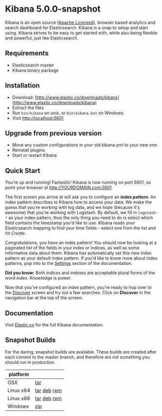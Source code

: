 # Kibana 5.0.0-snapshot

Kibana is an open source ([Apache Licensed](https://github.com/elastic/kibana/blob/master/LICENSE.md)), browser based analytics and search dashboard for Elasticsearch. Kibana is a snap to setup and start using. Kibana strives to be easy to get started with, while also being flexible and powerful, just like Elasticsearch.

## Requirements

- Elasticsearch master
- Kibana binary package

## Installation

* Download: [http://www.elastic.co/downloads/kibana](http://www.elastic.co/downloads/kibana)
* Extract the files
* Run `bin/kibana` on unix, or `bin\kibana.bat` on Windows.
* Visit [http://localhost:5601](http://localhost:5601)


## Upgrade from previous version

* Move any custom configurations in your old kibana.yml to your new one
* Reinstall plugins
* Start or restart Kibana

## Quick Start

You're up and running! Fantastic! Kibana is now running on port 5601, so point your browser at http://YOURDOMAIN.com:5601.

The first screen you arrive at will ask you to configure an **index pattern**. An index pattern describes to Kibana how to access your data. We make the guess that you're working with log data, and we hope (because it's awesome) that you're working with Logstash. By default, we fill in `logstash-*` as your index pattern, thus the only thing you need to do is select which field contains the timestamp you'd like to use. Kibana reads your Elasticsearch mapping to find your time fields - select one from the list and hit *Create*.

Congratulations, you have an index pattern! You should now be looking at a paginated list of the fields in your index or indices, as well as some informative data about them. Kibana has automatically set this new index pattern as your default index pattern. If you'd like to know more about index patterns, pop into to the [Settings](#settings) section of the documentation.

**Did you know:** Both *indices* and *indexes* are acceptable plural forms of the word *index*. Knowledge is power.

Now that you've configured an index pattern, you're ready to hop over to the [Discover](#discover) screen and try out a few searches. Click on **Discover** in the navigation bar at the top of the screen.

## Documentation

Visit [Elastic.co](http://www.elastic.co/guide/en/kibana/current/index.html) for the full Kibana documentation.

## Snapshot Builds

For the daring, snapshot builds are available. These builds are created after each commit to the master branch, and therefore are not something you should run in production.

| platform |  |
| --- | --- |
| OSX | [tar](http://download.elastic.co/kibana/kibana-snapshot/kibana-5.0.0-snapshot-darwin-x64.tar.gz) |
| Linux x64 | [tar](http://download.elastic.co/kibana/kibana-snapshot/kibana-5.0.0-snapshot-linux-x64.tar.gz) [deb](https://download.elastic.co/kibana/kibana-snapshot/kibana_5.0.0-snapshot_amd64.deb) [rpm](https://download.elastic.co/kibana/kibana-snapshot/kibana-5.0.0_snapshot-1.x86_64.rpm) |
| Linux x86 | [tar](http://download.elastic.co/kibana/kibana-snapshot/kibana-5.0.0-snapshot-linux-x86.tar.gz) [deb](https://download.elastic.co/kibana/kibana-snapshot/kibana_5.0.0-snapshot_i386.deb) [rpm](https://download.elastic.co/kibana/kibana-snapshot/kibana-5.0.0_snapshot-1.i386.rpm) |
| Windows | [zip](http://download.elastic.co/kibana/kibana-snapshot/kibana-5.0.0-snapshot-windows.zip) |
